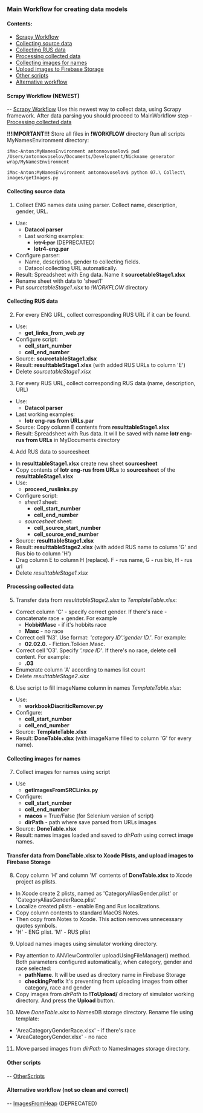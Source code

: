 ### Main Workflow for creating data models

#### Contents:
- [Scrapy Workflow](#scrapy-workflow-newest)
- [Collecting source data](#collecting-source-data)
- [Collecting RUS data](#collecting-rus-data)
- [Processing collected data](#processing-collected-data)
- [Collecting images for names](#collecting-images-for-names)
- [Upload images to Firebase Storage](#transfer-data-from-donetablexlsx-to-xcode-plists-and-upload-images-to-firebase-storage)
- [Other scripts](#other-scripts)
- [Alternative workflow](#alternative-workflow-not-so-clean-and-correct)

#### Scrapy Workflow (NEWEST)
-- [Scrapy Workflow](./ScrapyWorkflow.md)
Use this newest way to collect data, using Scrapy framework. After data parsing you should proceed to MainWorkflow step - [Processing collected data](#processing-collected-data)


**!!!IMPORTANT!!!**
Store all files in **!WORKFLOW** directory
Run all scripts MyNamesEnvironment directory:

```
iMac-Anton:MyNamesEnvironment antonnovoselov$ pwd
/Users/antonnovoselov/Documents/Development/Nickname generator wrap/MyNamesEnvironment

iMac-Anton:MyNamesEnvironment antonnovoselov$ python 07.\ Collect\ images/getImages.py
```

#### Collecting source data
1. Collect ENG names data using parser. Collect name, description, gender, URL.
- Use:
  - **Datacol parser**
  - Last working examples:
    * ~~lotr4.par~~ (DEPRECATED)
    * **lotr4-eng.par**
- Configure parser:
  - Name, description, gender to collecting fields.
  - Datacol collecting URL automatically.
- Result: Spreadsheet with Eng data. Name it **sourcetableStage1.xlsx**
- Rename sheet with data to 'sheet1'
- Put *sourcetableStage1.xlsx* to *!WORKFLOW* directory

#### Cellecting RUS data
2. For every ENG URL, collect corresponding RUS URL if it can be found.
- Use:
  - **get_links_from_web.py**
- Configure script:
  - **cell_start_number**
  - **cell_end_number**
- Source: **sourcetableStage1.xlsx**
- Result: **resulttableStage1.xlsx** (with added RUS URLs to column 'E')
- Delete *sourcetableStage1.xlsx*

3. For every RUS URL, collect corresponding RUS data (name, description, URL)
- Use:
  - **Datacol parser**
- Last working examples:
  - **lotr eng-rus from URLs.par**
- Source: Copy column E contents from **resulttableStage1.xlsx**
- Result: Spreadsheet with Rus data. It will be saved with name **lotr eng-rus from URLs** in MyDocuments directory

4. Add RUS data to sourcesheet
- In **resulttableStage1.xlsx** create new sheet **sourcesheet**
- Copy contents of **lotr eng-rus from URLs** to **sourcesheet** of the **resulttableStage1.xlsx**
- Use:
  - **proceed_ruslinks.py**
- Configure script:
  - *sheet1* sheet:
    - **cell_start_number**
    - **cell_end_number**
  - *sourcesheet* sheet:
    - **cell_source_start_number**
    - **cell_source_end_number**
- Source: **resulttableStage1.xlsx**
- Result: **resulttableStage2.xlsx** (with added RUS name to column 'G' and Rus bio to column 'H')
- Drag column E to column H (replace).  F - rus name, G - rus bio, H - rus url
- Delete *resulttableStage1.xlsx*

#### Processing collected data
5. Transfer data from *resulttableStage2.xlsx* to *TemplateTable.xlsx*:
- Correct column 'C' - specify correct gender. If there's race - concatenate race + gender. For example
  - **HobbitMasc** - if it's hobbits race
  - **Masc** - no race
- Correct cell 'N3'. Use format: *'category ID'.'gender ID.'*. For example:
  - **02.02.0.** - Fiction.Tolkien.Masc.
- Correct cell 'O3'. Specify *'.race ID'*. If there's no race, delete cell content. For example:
  - **.03**
 - Enumerate column 'A' according to names list count
 - Delete *resulttableStage2.xlsx*

 6. Use script to fill imageName column in names *TemplateTable.xlsx*:
 - Use:
   - **workbookDiacriticRemover.py**
 - Configure:
   - **cell_start_number**
   - **cell_end_number**
- Source: **TemplateTable.xlsx**
- Result: **DoneTable.xlsx** (with imageName filled to column 'G' for every name).

#### Collecting images for names
7. Collect images for names using script
- Use
  - **getImagesFromSRCLinks.py**
- Configure:
  - **cell_start_number**
  - **cell_end_number**
  - **macos** = True/False (for Selenium version of script)
  - **dirPath** - path where save parsed from URLs images
- Source: **DoneTable.xlsx**
- Result: names images loaded and saved to *dirPath* using correct image names.

#### Transfer data from DoneTable.xlsx to Xcode Plists, and upload images to Firebase Storage
8. Copy column 'H' and column 'M' contents of **DoneTable.xlsx** to Xcode project as plists.
- In Xcode create 2 plists, named as 'CategoryAliasGender.plist' or 'CategoryAliasGenderRace.plist'
- Localize created plists - enable Eng and Rus localizations.
- Copy column contents to standard MacOS Notes.
- Then copy from Notes to Xcode. This action removes unnecessary quotes symbols.
- 'H' - ENG plist. 'M' - RUS plist
9. Upload names images using simulator working directory.
- Pay attention to ANViewController uploadUsingFileManager() method. Both parameters configured automatically, when category, gender and race selected:
  - **pathName**.  It will be used as directory name in Firebase Storage
  - **checkingPrefix** It's preventing from uploading images from other category, race and gender
- Copy images from *dirPath* to **!ToUpload/** directory of simulator working directory. And press the **Upload** button.

10. Move *DoneTable.xlsx* to NamesDB storage directory. Rename file using template:
- 'AreaCategoryGenderRace.xlsx' - if there's race
- 'AreaCategoryGender.xlsx' - no race

11. Move parsed images from *dirPath* to NamesImages storage directory.

#### Other scripts
-- [OtherScripts](./OtherScripts.md)

#### Alternative workflow (not so clean and correct)
-- [ImagesFromHeap](./ImagesFromHeap.md) (DEPRECATED)
